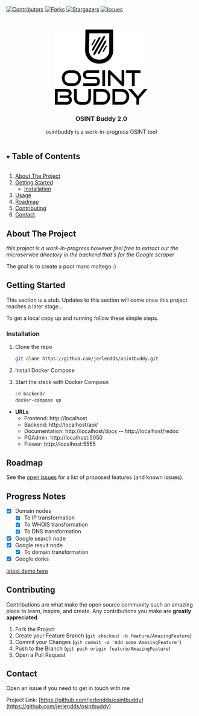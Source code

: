 [![Contributors][contributors-shield]][contributors-url]
[![Forks][forks-shield]][forks-url]
[![Stargazers][stars-shield]][stars-url]
[![Issues][issues-shield]][issues-url]

<br />

<p align="center">
  <a href="https://github.com/jerlendds/osintbuddy">
    <img src="./docs/assets/logo-watermark.svg" height="200px" alt="OSINT Buddy Logo">
  </a>




  <h3 align="center">OSINT Buddy 2.0</h3>

  <p align="center">
    osintbuddy is a work-in-progress OSINT tool
    <br />  </p></p>



<!-- TABLE OF CONTENTS -->

<details open="open">
  <summary><h2 style="display: inline-block">Table of Contents</h2></summary>
  <ol>
    <li>
      <a href="#about-the-project">About The Project</a>
    </li>
    <li>
      <a href="#getting-started">Getting Started</a>
      <ul>
        <li><a href="#installation">Installation</a></li>
      </ul>
    </li>
    <li><a href="#usage">Usage</a></li>
    <li><a href="#roadmap">Roadmap</a></li>
    <li><a href="#contributing">Contributing</a></li>
    <li><a href="#contact">Contact</a></li>
  </ol>
</details>




<!-- ABOUT THE PROJECT -->
## About The Project

*this project is a work-in-progress however feel free to extract out the microservice directory in the backend that's for the Google scraper*

The goal is to create a poor mans maltego :)


<!-- GETTING STARTED -->

## Getting Started

This section is a stub. Updates to this section will come once this project reaches a later stage...


To get a local copy up and running follow these simple steps.

### Installation

1. Clone the repo
   ```sh
   git clone https://github.com/jerlendds/osintbuddy.git
   ```
   
2. Install Docker Compose

3. Start the stack with Docker Compose:

   ```sh
   cd backend/
   docker-compose up
   ```

 - **URLs**
    - Frontend: http://localhost
    - Backend: http://localhost/api/
    - Documentation: http://localhost/docs -- http://localhost/redoc
    - PGAdmin: http://localhost:5050
    - Flower: http://localhost:5555

<!-- 


https://github.com/danielmiessler/SecLists/tree/master/Discovery/DNS

 -->

<!-- ROADMAP -->

## Roadmap

See the [open issues](https://github.com/jerlendds/osintbuddy/issues) for a list of proposed features (and known issues).



## Progress Notes
- [x] Domain nodes
  - [x] To IP transformation
  - [x] To WHOIS transformation
  - [x] To DNS transformation
- [x] Google search node
- [x] Google result node
  - [x] To domain transformation
- [x] Google dorks

[latest demo here](https://user-images.githubusercontent.com/29207058/218184452-27809ec8-f68b-43d1-8e65-d83b56b153d8.webm)

  

<!-- CONTRIBUTING -->
## Contributing

Contributions are what make the open source community such an amazing place to learn, inspire, and create. Any contributions you make are **greatly appreciated**.

1. Fork the Project
2. Create your Feature Branch (`git checkout -b feature/AmazingFeature`)
3. Commit your Changes (`git commit -m 'Add some AmazingFeature'`)
4. Push to the Branch (`git push origin feature/AmazingFeature`)
5. Open a Pull Request



<!-- CONTACT -->
## Contact

Open an issue if you need to get in touch with me

Project Link: [https://github.com/jerlendds/osintbuddy](https://github.com/jerlendds/osintbuddy)



<!-- MARKDOWN LINKS & IMAGES -->
<!-- https://www.markdownguide.org/basic-syntax/#reference-style-links -->
[contributors-shield]: https://img.shields.io/github/contributors/jerlendds/osintbuddy.svg?style=for-the-badge
[contributors-url]: https://github.com/jerlendds/osintbuddy/graphs/contributors
[forks-shield]: https://img.shields.io/github/forks/jerlendds/osintbuddy.svg?style=for-the-badge
[forks-url]: https://github.com/jerlendds/osintbuddy/network/members
[stars-shield]: https://img.shields.io/github/stars/jerlendds/osintbuddy.svg?style=for-the-badge
[stars-url]: https://github.com/jerlendds/osintbuddy/stargazers
[issues-shield]: https://img.shields.io/github/issues/jerlendds/osintbuddy.svg?style=for-the-badge
[issues-url]: https://github.com/jerlendds/osintbuddy/issues

